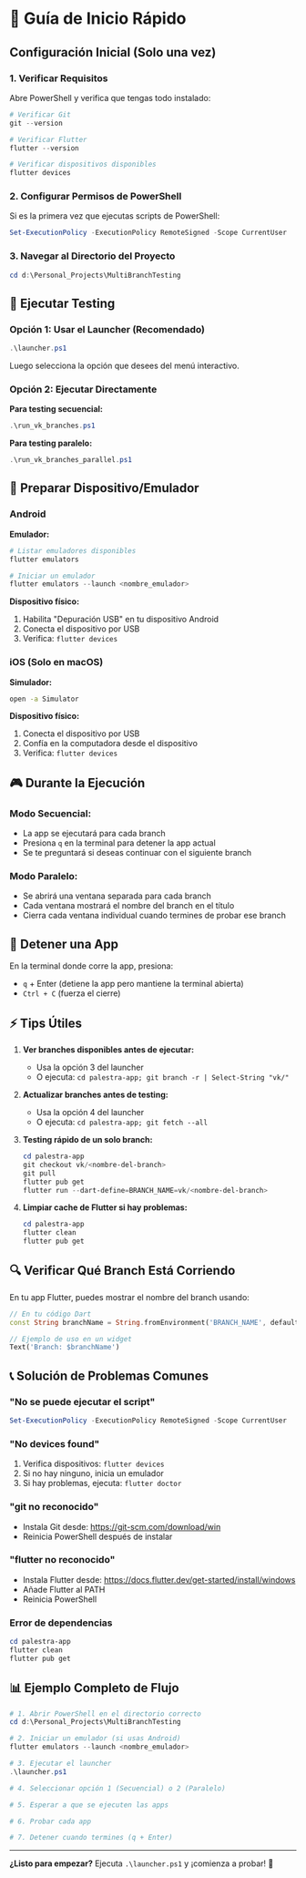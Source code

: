 # 🚀 Guía de Inicio Rápido

## Configuración Inicial (Solo una vez)

### 1. Verificar Requisitos

Abre PowerShell y verifica que tengas todo instalado:

```powershell
# Verificar Git
git --version

# Verificar Flutter
flutter --version

# Verificar dispositivos disponibles
flutter devices
```

### 2. Configurar Permisos de PowerShell

Si es la primera vez que ejecutas scripts de PowerShell:

```powershell
Set-ExecutionPolicy -ExecutionPolicy RemoteSigned -Scope CurrentUser
```

### 3. Navegar al Directorio del Proyecto

```powershell
cd d:\Personal_Projects\MultiBranchTesting
```

## 🎯 Ejecutar Testing

### Opción 1: Usar el Launcher (Recomendado)

```powershell
.\launcher.ps1
```

Luego selecciona la opción que desees del menú interactivo.

### Opción 2: Ejecutar Directamente

**Para testing secuencial:**
```powershell
.\run_vk_branches.ps1
```

**Para testing paralelo:**
```powershell
.\run_vk_branches_parallel.ps1
```

## 📱 Preparar Dispositivo/Emulador

### Android

**Emulador:**
```powershell
# Listar emuladores disponibles
flutter emulators

# Iniciar un emulador
flutter emulators --launch <nombre_emulador>
```

**Dispositivo físico:**
1. Habilita "Depuración USB" en tu dispositivo Android
2. Conecta el dispositivo por USB
3. Verifica: `flutter devices`

### iOS (Solo en macOS)

**Simulador:**
```bash
open -a Simulator
```

**Dispositivo físico:**
1. Conecta el dispositivo por USB
2. Confía en la computadora desde el dispositivo
3. Verifica: `flutter devices`

## 🎮 Durante la Ejecución

### Modo Secuencial:
- La app se ejecutará para cada branch
- Presiona `q` en la terminal para detener la app actual
- Se te preguntará si deseas continuar con el siguiente branch

### Modo Paralelo:
- Se abrirá una ventana separada para cada branch
- Cada ventana mostrará el nombre del branch en el título
- Cierra cada ventana individual cuando termines de probar ese branch

## 🛑 Detener una App

En la terminal donde corre la app, presiona:
- `q` + Enter (detiene la app pero mantiene la terminal abierta)
- `Ctrl + C` (fuerza el cierre)

## ⚡ Tips Útiles

1. **Ver branches disponibles antes de ejecutar:**
   - Usa la opción 3 del launcher
   - O ejecuta: `cd palestra-app; git branch -r | Select-String "vk/"`

2. **Actualizar branches antes de testing:**
   - Usa la opción 4 del launcher
   - O ejecuta: `cd palestra-app; git fetch --all`

3. **Testing rápido de un solo branch:**
   ```powershell
   cd palestra-app
   git checkout vk/<nombre-del-branch>
   git pull
   flutter pub get
   flutter run --dart-define=BRANCH_NAME=vk/<nombre-del-branch>
   ```

4. **Limpiar cache de Flutter si hay problemas:**
   ```powershell
   cd palestra-app
   flutter clean
   flutter pub get
   ```

## 🔍 Verificar Qué Branch Está Corriendo

En tu app Flutter, puedes mostrar el nombre del branch usando:

```dart
// En tu código Dart
const String branchName = String.fromEnvironment('BRANCH_NAME', defaultValue: 'unknown');

// Ejemplo de uso en un widget
Text('Branch: $branchName')
```

## 📞 Solución de Problemas Comunes

### "No se puede ejecutar el script"
```powershell
Set-ExecutionPolicy -ExecutionPolicy RemoteSigned -Scope CurrentUser
```

### "No devices found"
1. Verifica dispositivos: `flutter devices`
2. Si no hay ninguno, inicia un emulador
3. Si hay problemas, ejecuta: `flutter doctor`

### "git no reconocido"
- Instala Git desde: https://git-scm.com/download/win
- Reinicia PowerShell después de instalar

### "flutter no reconocido"
- Instala Flutter desde: https://docs.flutter.dev/get-started/install/windows
- Añade Flutter al PATH
- Reinicia PowerShell

### Error de dependencias
```powershell
cd palestra-app
flutter clean
flutter pub get
```

## 📊 Ejemplo Completo de Flujo

```powershell
# 1. Abrir PowerShell en el directorio correcto
cd d:\Personal_Projects\MultiBranchTesting

# 2. Iniciar un emulador (si usas Android)
flutter emulators --launch <nombre_emulador>

# 3. Ejecutar el launcher
.\launcher.ps1

# 4. Seleccionar opción 1 (Secuencial) o 2 (Paralelo)

# 5. Esperar a que se ejecuten las apps

# 6. Probar cada app

# 7. Detener cuando termines (q + Enter)
```

---

**¿Listo para empezar?** Ejecuta `.\launcher.ps1` y ¡comienza a probar! 🎉
